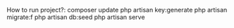 How to run project?:
composer update
php artisan key:generate
php artisan migrate:f
php artisan db:seed
php artisan serve